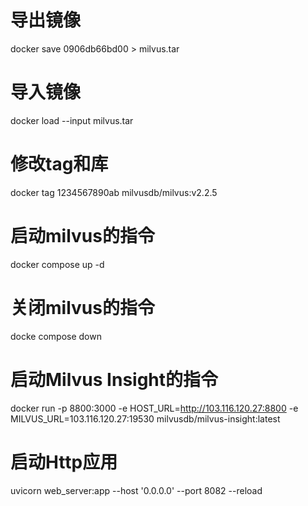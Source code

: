 <!-- # 构建milvus镜像 -->
<!-- docker build -t milvus:0.1 . -->

# 导出镜像
docker save 0906db66bd00 > milvus.tar

# 导入镜像
docker load --input milvus.tar

# 修改tag和库
docker tag 1234567890ab milvusdb/milvus:v2.2.5

# 启动milvus的指令
docker compose up -d

# 关闭milvus的指令
docke compose down

# 启动Milvus Insight的指令
docker run -p 8800:3000 -e HOST_URL=http://103.116.120.27:8800 -e MILVUS_URL=103.116.120.27:19530 milvusdb/milvus-insight:latest

# 启动Http应用
uvicorn web_server:app --host '0.0.0.0' --port 8082 --reload